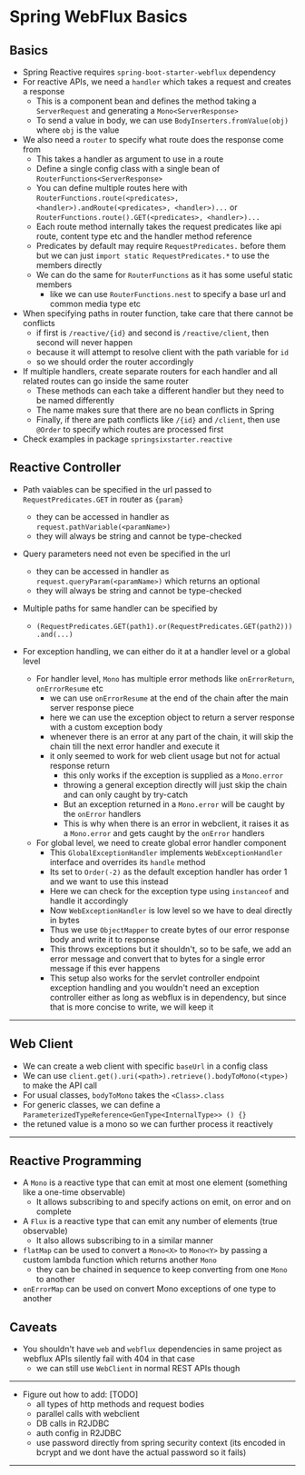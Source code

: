 # Spring WebFlux Basics

## Basics

- Spring Reactive requires `spring-boot-starter-webflux` dependency
- For reactive APIs, we need a `handler` which takes a request and creates a response
  - This is a component bean and defines the method taking a `ServerRequest` and generating a `Mono<ServerResponse>`
  - To send a value in body, we can use `BodyInserters.fromValue(obj)` where `obj` is the value
- We also need a `router` to specify what route does the response come from
  - This takes a handler as argument to use in a route
  - Define a single config class with a single bean of `RouterFunctions<ServerResponse>`
  - You can define multiple routes here with `RouterFunctions.route(<predicates>, <handler>).andRoute(<predicates>, <handler>)...` or `RouterFunctions.route().GET(<predicates>, <handler>)...`
  - Each route method internally takes the request predicates like api route, content type etc and the handler method reference
  - Predicates by default may require `RequestPredicates.` before them but we can just `import static RequestPredicates.*` to use the members directly
  - We can do the same for `RouterFunctions` as it has some useful static members
    - like we can use `RouterFunctions.nest` to specify a base url and common media type etc
- When specifying paths in router function, take care that there cannot be conflicts
  - if first is `/reactive/{id}` and second is `/reactive/client`, then second will never happen
  - because it will attempt to resolve client with the path variable for `id`
  - so we should order the router accordingly
- If multiple handlers, create separate routers for each handler and all related routes can go inside the same router
  - These methods can each take a different handler but they need to be named differently
  - The name makes sure that there are no bean conflicts in Spring
  - Finally, if there are path conflicts like `/{id}` and `/client`, then use `@Order` to specify which routes are processed first
- Check examples in package `springsixstarter.reactive`

## Reactive Controller

- Path vaiables can be specified in the url passed to `RequestPredicates.GET` in router as `{param}`
  - they can be accessed in handler as `request.pathVariable(<paramName>)`
  - they will always be string and cannot be type-checked
- Query parameters need not even be specified in the url
  - they can be accessed in handler as `request.queryParam(<paramName>)` which returns an optional
  - they will always be string and cannot be type-checked
- Multiple paths for same handler can be specified by 
  - `(RequestPredicates.GET(path1).or(RequestPredicates.GET(path2))).and(...)`

- For exception handling, we can either do it at a handler level or a global level
  - For handler level, `Mono` has multiple error methods like `onErrorReturn`, `onErrorResume` etc
    - we can use `onErrorResume` at the end of the chain after the main server response piece
    - here we can use the exception object to return a server response with a custom exception body
    - whenever there is an error at any part of the chain, it will skip the chain till the next error handler and execute it
    - it only seemed to work for web client usage but not for actual response return
      - this only works if the exception is supplied as a `Mono.error`
      - throwing a general exception directly will just skip the chain and can only caught by try-catch
      - But an exception returned in a `Mono.error` will be caught by the `onError` handlers
      - This is why when there is an error in webclient, it raises it as a `Mono.error` and gets caught by the `onError` handlers
  - For global level, we need to create global error handler component
    - This `GlobalExceptionHandler` implements `WebExceptionHandler` interface and overrides its `handle` method
    - Its set to `Order(-2)` as the default exception handler has order 1 and we want to use this instead
    - Here we can check for the exception type using `instanceof` and handle it accordingly
    - Now `WebExceptionHandler` is low level so we have to deal directly in bytes
    - Thus we use `ObjectMapper` to create bytes of our error response body and write it to response
    - This throws exceptions but it shouldn't, so to be safe, we add an error message and convert that to bytes for a single error message if this ever happens
    - This setup also works for the servlet controller endpoint exception handling and you wouldn't need an exception controller either as long as webflux is in dependency, but since that is more concise to write, we will keep it

---

## Web Client

- We can create a web client with specific `baseUrl` in a config class
- We can use `client.get().uri(<path>).retrieve().bodyToMono(<type>)` to make the API call
- For usual classes, `bodyToMono` takes the `<Class>.class`
- For generic classes, we can define a `ParameterizedTypeReference<GenType<InternalType>> () {}`
- the retuned value is a mono so we can further process it reactively

---

## Reactive Programming

- A `Mono` is a reactive type that can emit at most one element (something like a one-time observable)
  - It allows subscribing to and specify actions on emit, on error and on complete
- A `Flux` is a reactive type that can emit any number of elements (true observable)
  - It also allows subscribing to in a similar manner
- `flatMap` can be used to convert a `Mono<X>` to `Mono<Y>` by passing a custom lambda function which returns another `Mono`
  - they can be chained in sequence to keep converting from one `Mono` to another
- `onErrorMap` can be used on convert Mono exceptions of one type to another

## Caveats

- You shouldn't have `web` and `webflux` dependencies in same project as webflux APIs silently fail with 404 in that case
  - we can still use `WebClient` in normal REST APIs though

---

- Figure out how to add: [TODO]
  - all types of http methods and request bodies
  - parallel calls with webclient
  - DB calls in R2JDBC
  - auth config in R2JDBC
  - use password directly from spring security context (its encoded in bcrypt and we dont have the actual password so it fails)

---
